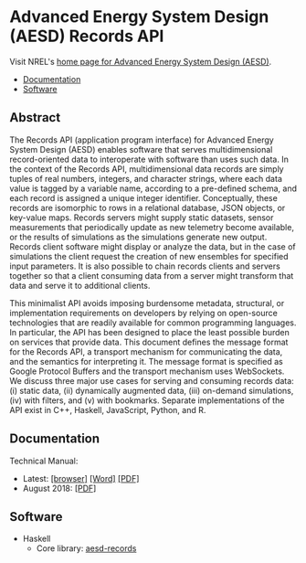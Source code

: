 Advanced Energy System Design (AESD) Records API
================================================


Visit NREL's [home page for Advanced Energy System Design (AESD)](https://www.nrel.gov/technical-assistance/advanced-energy-systems-design.html).

*   [Documentation](#documentation)
*   [Software](#software)


Abstract
--------

The Records API (application program interface) for Advanced Energy System Design (AESD) enables software that serves multidimensional record-oriented data to interoperate with software than uses such data. In the context of the Records API, multidimensional data records are simply tuples of real numbers, integers, and character strings, where each data value is tagged by a variable name, according to a pre-defined schema, and each record is assigned a unique integer identifier. Conceptually, these records are isomorphic to rows in a relational database, JSON objects, or key-value maps. Records servers might supply static datasets, sensor measurements that periodically update as new telemetry become available, or the results of simulations as the simulations generate new output. Records client software might display or analyze the data, but in the case of simulations the client request the creation of new ensembles for specified input parameters. It is also possible to chain records clients and servers together so that a client consuming data from a server might transform that data and serve it to additional clients.

This minimalist API avoids imposing burdensome metadata, structural, or implementation requirements on developers by relying on open-source technologies that are readily available for common programming languages. In particular, the API has been designed to place the least possible burden on services that provide data. This document defines the message format for the Records API, a transport mechanism for communicating the data, and the semantics for interpreting it. The message format is specified as Google Protocol Buffers and the transport mechanism uses WebSockets.  We discuss three major use cases for serving and consuming records data: (i) static data, (ii) dynamically augmented data, (iii) on-demand simulations, (iv) with filters, and (v) with bookmarks.  Separate implementations of the API exist in C++, Haskell, JavaScript, Python, and R.

Documentation
-------------

Technical Manual:
*   Latest: [[browser]](https://nrel.github.io/AESD/aesd-manual.html) [[Word]](https://nrel.github.io/AESD/aesd-manual.docx) [[PDF]](https://nrel.github.io/AESD/aesd-manual.pdf)
*   August 2018: [[PDF]](https://www.nrel.gov/docs/fy2018osti/68924.pdf)


Software
--------

*   Haskell
    *   Core library: [aesd-records](libs/Haskell/records/)
